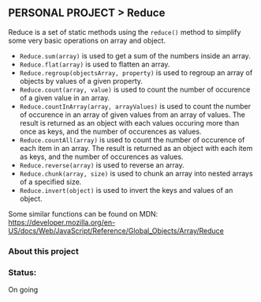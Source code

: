 ## PERSONAL PROJECT > Reduce
Reduce is a set of static methods using the `reduce()` method to simplify some very basic operations on array and object.  

- `Reduce.sum(array)` is used to get a sum of the numbers inside an array.   
- `Reduce.flat(array)` is used to flatten an array.  
- `Reduce.regroup(objectsArray, property)` is used to regroup an array of objects by values of a given property.  
- `Reduce.count(array, value)` is used to count the number of occurence of a given value in an array.  
- `Reduce.countInArray(array, arrayValues)` is used to count the number of occurence in an array of given values from an array of values. The result is returned as an object with each values occuring more than once as keys, and the number of occurences as values.  
- `Reduce.countAll(array)` is used to count the number of occurence of each item in an array. The result is returned as an object with each item as keys, and the number of occurences as values.  
- `Reduce.reverse(array)` is used to reverse an array.  
- `Reduce.chunk(array, size)` is used to chunk an array into nested arrays of a specified size.  
- `Reduce.invert(object)` is used to invert the keys and values of an object.  

Some similar functions can be found on MDN: https://developer.mozilla.org/en-US/docs/Web/JavaScript/Reference/Global_Objects/Array/Reduce

### About this project
### Status:  
On going